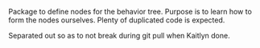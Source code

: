 Package to define nodes for the behavior tree. Purpose is to learn how to form the nodes ourselves. Plenty of duplicated code is expected.

Separated out so as to not break during git pull when Kaitlyn done.
